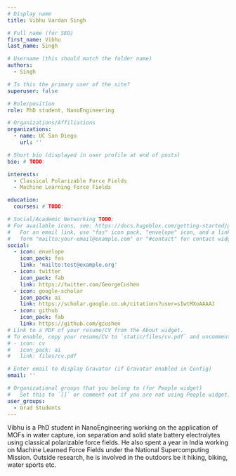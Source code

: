 ```yaml
---
# Display name
title: Vibhu Vardan Singh

# Full name (for SEO)
first_name: Vibhu
last_name: Singh

# Username (this should match the folder name)
authors:
  - Singh

# Is this the primary user of the site?
superuser: false

# Role/position
role: PhD student, NanoEngineering

# Organizations/Affiliations
organizations:
  - name: UC San Diego
    url: ''

# Short bio (displayed in user profile at end of posts)
bio: # TODO:

interests:
  - Classical Polarizable Force Fields
  - Machine Learning Force Fields

education:
  courses: # TODO:

# Social/Academic Networking TODO:
# For available icons, see: https://docs.hugoblox.com/getting-started/page-builder/#icons
#   For an email link, use "fas" icon pack, "envelope" icon, and a link in the
#   form "mailto:your-email@example.com" or "#contact" for contact widget.
social:
  - icon: envelope
    icon_pack: fas
    link: 'mailto:test@example.org'
  - icon: twitter
    icon_pack: fab
    link: https://twitter.com/GeorgeCushen
  - icon: google-scholar
    icon_pack: ai
    link: https://scholar.google.co.uk/citations?user=sIwtMXoAAAAJ
  - icon: github
    icon_pack: fab
    link: https://github.com/gcushen
# Link to a PDF of your resume/CV from the About widget.
# To enable, copy your resume/CV to `static/files/cv.pdf` and uncomment the lines below.
# - icon: cv
#   icon_pack: ai
#   link: files/cv.pdf

# Enter email to display Gravatar (if Gravatar enabled in Config)
email: ''

# Organizational groups that you belong to (for People widget)
#   Set this to `[]` or comment out if you are not using People widget.
user_groups:
  - Grad Students
---
```


Vibhu is a PhD student in NanoEngineering working on the application of MOFs in water capture, ion separation and solid state battery electrolytes using classical polarizable force fields. He also spent a year in India working on Machine Learned Force Fields under the National Supercomputing Mission. Outside research, he is involved in the outdoors be it hiking, biking, water sports etc.
